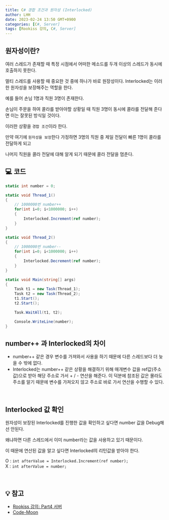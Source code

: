 ```yaml
---
title: C# 경합 조건과 원자성 (Interlocked)
author: LHH
date: 2023-02-24 13:50 GMT+0900
categories: [C#, Server]
tags: [Rookiss 강의, C#, Server]
---
```


## 원자성이란?
여러 스레드가 존재할 때 특정 시점에서 어떠한 메소드를 두개 이상의 스레드가 동시에 호출하지 못한다. <br>

멀티 스레드를 사용할 때 중요한 것 중에 하나가 바로 원장성이다. Interlocked는 이러한 원자성을 보장해주는 역할을 한다.

예를 들어 손님 1명과 직원 3명이 존재한다. 

손님이 주문을 하여 콜라를 받아야할 상황일 때 직원 3명이 동시에 콜라를 전달해 준다면 이는 잘못된 방식일 것이다.

이러한 상황을 `경합 조건`이라 한다. <br>

만약 여기에 `원자성을 보장`한다 가정하면 3명의 직원 중 제일 전달이 빠른 1명이 콜라를 전달하게 되고

나머지 직원을 콜라 전달에 대해 알게 되기 때문에 콜라 전달을 멈춘다.

## 💻 코드
```cs
static int number = 0;

static void Thread_1()
{
    // 1000000번 number++
    for(int i=0; i<1000000; i++)
    {
        Interlocked.Increment(ref number);
    }
}

static void Thread_2()
{
    // 1000000번 number--
    for(int i=0; i<1000000; i++)
    {
        Interlocked.Decrement(ref number);
    }
}

static void Main(string[] args)
{
    Task t1 = new Task(Thread_1);
    Task t2 = new Task(Thread_2);
    t1.Start();
    t2.Start();

    Task.WaitAll(t1, t2);

    Console.WriteLine(number);
}
```

## number++ 과 Interlocked의 차이
- number++ 같은 경우 변수를 가져와서 사용을 하기 때문에 다른 스레드보다 더 늦을 수 밖에 없다.
- Interlocked는 number++ 같은 상황을 해결하기 위해 매개변수 값을 ref값(주소값)으로 받아 해당 주소로 가서 + / - 연산을 해준다. 이 덕분에 참조된 값은 몰라도 주소를 알기 때문에 변수를 가져오지 않고 주소로 바로 가서 연산을 수행할 수 있다. 
<br>

## Interlocked 값 확인
원자성이 보장된 Interlocked를 진행한 값을 확인하고 싶다면 number 값을 Debug해선 안된다.

왜냐하면 다른 스레드에서 이미 number라는 값을 사용하고 있기 때문이다.

이 때문에 연산된 값을 알고 싶다면 Interlocked의 리턴값을 받아야 한다.

O : `int afterValue = Interlocked.Increment(ref number);` <br>
X : `int afterValue = number;`

<br>

## 💡 참고
- [Rookiss 강의: Part4 서버](https://www.inflearn.com/course/%EC%9C%A0%EB%8B%88%ED%8B%B0-mmorpg-%EA%B0%9C%EB%B0%9C-part4)
- [Code-Moon](https://donxu.tistory.com/entry/%ED%95%A8%EC%88%98%EC%9D%98-%EC%9B%90%EC%9E%90%EC%84%B1atomicity-%EB%B3%B4%EC%9E%A5)